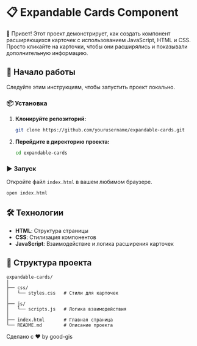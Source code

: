# 📋 Expandable Cards Component

👋 Привет! Этот проект демонстрирует, как создать компонент расширяющихся карточек с использованием JavaScript, HTML и CSS. Просто кликайте на карточки, чтобы они расширялись и показывали дополнительную информацию.

## 🚀 Начало работы

Следуйте этим инструкциям, чтобы запустить проект локально.

### 📦 Установка

1. **Клонируйте репозиторий:**

    ```bash
    git clone https://github.com/yourusername/expandable-cards.git
    ```

2. **Перейдите в директорию проекта:**

    ```bash
    cd expandable-cards
    ```

### ▶️ Запуск

Откройте файл `index.html` в вашем любимом браузере.

```bash
open index.html
```

## 🛠 Технологии

- **HTML**: Структура страницы
- **CSS**: Стилизация компонентов
- **JavaScript**: Взаимодействие и логика расширения карточек

## 📁 Структура проекта

```plaintext
expandable-cards/
│
├── css/
│   └── styles.css   # Стили для карточек
│
├── js/
│   └── scripts.js   # Логика взаимодействия
│
├── index.html       # Главная страница
└── README.md        # Описание проекта
```

Сделано с ❤️ by good-gis

